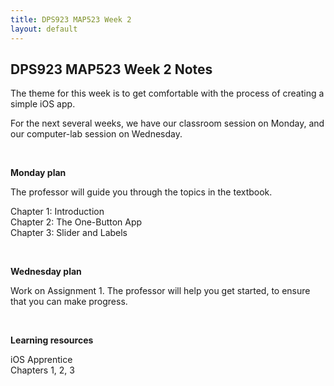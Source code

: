 ```yaml
---
title: DPS923 MAP523 Week 2
layout: default
---
```


## DPS923 MAP523 Week 2 Notes

The theme for this week is to get comfortable with the process of creating a simple iOS app. 

For the next several weeks, we have our classroom session on Monday, and our computer-lab session on Wednesday. 

<br>

**Monday plan**

The professor will guide you through the topics in the textbook. 

Chapter 1: Introduction  
Chapter 2: The One-Button App  
Chapter 3: Slider and Labels

<br>

**Wednesday plan**

Work on Assignment 1. The professor will help you get started, to ensure that you can make progress. 

<br>

**Learning resources**

iOS Apprentice  
Chapters 1, 2, 3

<br>
